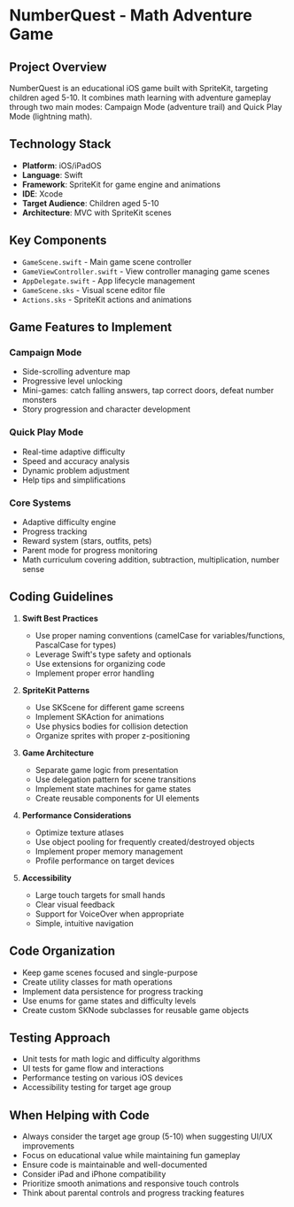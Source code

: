 # NumberQuest - Math Adventure Game

## Project Overview
NumberQuest is an educational iOS game built with SpriteKit, targeting children aged 5-10. It combines math learning with adventure gameplay through two main modes: Campaign Mode (adventure trail) and Quick Play Mode (lightning math).

## Technology Stack
- **Platform**: iOS/iPadOS
- **Language**: Swift
- **Framework**: SpriteKit for game engine and animations
- **IDE**: Xcode
- **Target Audience**: Children aged 5-10
- **Architecture**: MVC with SpriteKit scenes

## Key Components
- `GameScene.swift` - Main game scene controller
- `GameViewController.swift` - View controller managing game scenes
- `AppDelegate.swift` - App lifecycle management
- `GameScene.sks` - Visual scene editor file
- `Actions.sks` - SpriteKit actions and animations

## Game Features to Implement
### Campaign Mode
- Side-scrolling adventure map
- Progressive level unlocking
- Mini-games: catch falling answers, tap correct doors, defeat number monsters
- Story progression and character development

### Quick Play Mode
- Real-time adaptive difficulty
- Speed and accuracy analysis
- Dynamic problem adjustment
- Help tips and simplifications

### Core Systems
- Adaptive difficulty engine
- Progress tracking
- Reward system (stars, outfits, pets)
- Parent mode for progress monitoring
- Math curriculum covering addition, subtraction, multiplication, number sense

## Coding Guidelines
1. **Swift Best Practices**
   - Use proper naming conventions (camelCase for variables/functions, PascalCase for types)
   - Leverage Swift's type safety and optionals
   - Use extensions for organizing code
   - Implement proper error handling

2. **SpriteKit Patterns**
   - Use SKScene for different game screens
   - Implement SKAction for animations
   - Use physics bodies for collision detection
   - Organize sprites with proper z-positioning

3. **Game Architecture**
   - Separate game logic from presentation
   - Use delegation pattern for scene transitions
   - Implement state machines for game states
   - Create reusable components for UI elements

4. **Performance Considerations**
   - Optimize texture atlases
   - Use object pooling for frequently created/destroyed objects
   - Implement proper memory management
   - Profile performance on target devices

5. **Accessibility**
   - Large touch targets for small hands
   - Clear visual feedback
   - Support for VoiceOver when appropriate
   - Simple, intuitive navigation

## Code Organization
- Keep game scenes focused and single-purpose
- Create utility classes for math operations
- Implement data persistence for progress tracking
- Use enums for game states and difficulty levels
- Create custom SKNode subclasses for reusable game objects

## Testing Approach
- Unit tests for math logic and difficulty algorithms
- UI tests for game flow and interactions
- Performance testing on various iOS devices
- Accessibility testing for target age group

## When Helping with Code
- Always consider the target age group (5-10) when suggesting UI/UX improvements
- Focus on educational value while maintaining fun gameplay
- Ensure code is maintainable and well-documented
- Consider iPad and iPhone compatibility
- Prioritize smooth animations and responsive touch controls
- Think about parental controls and progress tracking features